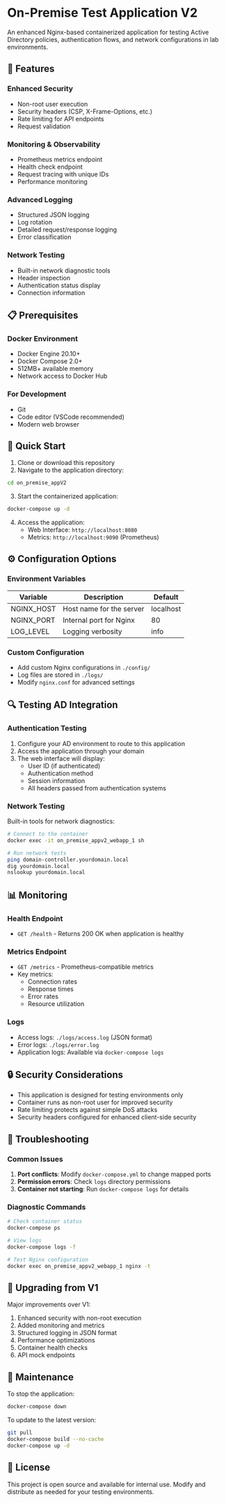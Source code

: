 # On-Premise Test Application V2

An enhanced Nginx-based containerized application for testing Active Directory policies, authentication flows, and network configurations in lab environments.

## 🌟 Features

### Enhanced Security
- Non-root user execution
- Security headers (CSP, X-Frame-Options, etc.)
- Rate limiting for API endpoints
- Request validation

### Monitoring & Observability
- Prometheus metrics endpoint
- Health check endpoint
- Request tracing with unique IDs
- Performance monitoring

### Advanced Logging
- Structured JSON logging
- Log rotation
- Detailed request/response logging
- Error classification

### Network Testing
- Built-in network diagnostic tools
- Header inspection
- Authentication status display
- Connection information

## 📋 Prerequisites

### Docker Environment
- Docker Engine 20.10+
- Docker Compose 2.0+
- 512MB+ available memory
- Network access to Docker Hub

### For Development
- Git
- Code editor (VSCode recommended)
- Modern web browser

## 🚀 Quick Start

1. Clone or download this repository
2. Navigate to the application directory:

```bash
cd on_premise_appV2
```

3. Start the containerized application:

```bash
docker-compose up -d
```

4. Access the application:
   - Web Interface: `http://localhost:8080`
   - Metrics: `http://localhost:9090` (Prometheus)

## ⚙️ Configuration Options

### Environment Variables
| Variable | Description | Default |
|----------|-------------|---------|
| NGINX_HOST | Host name for the server | localhost |
| NGINX_PORT | Internal port for Nginx | 80 |
| LOG_LEVEL | Logging verbosity | info |

### Custom Configuration
- Add custom Nginx configurations in `./config/`
- Log files are stored in `./logs/`
- Modify `nginx.conf` for advanced settings

## 🔍 Testing AD Integration

### Authentication Testing
1. Configure your AD environment to route to this application
2. Access the application through your domain
3. The web interface will display:
   - User ID (if authenticated)
   - Authentication method
   - Session information
   - All headers passed from authentication systems

### Network Testing
Built-in tools for network diagnostics:
```bash
# Connect to the container
docker exec -it on_premise_appv2_webapp_1 sh

# Run network tests
ping domain-controller.yourdomain.local
dig yourdomain.local
nslookup yourdomain.local
```

## 📊 Monitoring

### Health Endpoint
- `GET /health` - Returns 200 OK when application is healthy

### Metrics Endpoint
- `GET /metrics` - Prometheus-compatible metrics
- Key metrics:
  - Connection rates
  - Response times
  - Error rates
  - Resource utilization

### Logs
- Access logs: `./logs/access.log` (JSON format)
- Error logs: `./logs/error.log`
- Application logs: Available via `docker-compose logs`

## 🔒 Security Considerations

- This application is designed for testing environments only
- Container runs as non-root user for improved security
- Rate limiting protects against simple DoS attacks
- Security headers configured for enhanced client-side security

## 🔧 Troubleshooting

### Common Issues
1. **Port conflicts**: Modify `docker-compose.yml` to change mapped ports
2. **Permission errors**: Check `logs` directory permissions
3. **Container not starting**: Run `docker-compose logs` for details

### Diagnostic Commands
```bash
# Check container status
docker-compose ps

# View logs
docker-compose logs -f

# Test Nginx configuration
docker exec on_premise_appv2_webapp_1 nginx -t
```

## 🔄 Upgrading from V1

Major improvements over V1:
1. Enhanced security with non-root execution
2. Added monitoring and metrics
3. Structured logging in JSON format
4. Performance optimizations
5. Container health checks
6. API mock endpoints

## 📝 Maintenance

To stop the application:
```bash
docker-compose down
```

To update to the latest version:
```bash
git pull
docker-compose build --no-cache
docker-compose up -d
```

## 📜 License

This project is open source and available for internal use. Modify and distribute as needed for your testing environments. 